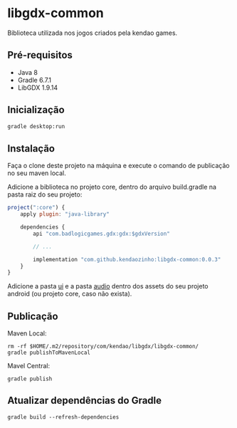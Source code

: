 
# libgdx-common
Biblioteca utilizada nos jogos criados pela kendao games.

## Pré-requisitos
- Java 8
- Gradle 6.7.1
- LibGDX 1.9.14

## Inicialização
```bash
gradle desktop:run
```

## Instalação
Faça o clone deste projeto na máquina e execute o comando de publicação no seu maven local.

Adicione a biblioteca no projeto core, dentro do arquivo build.gradle na pasta raiz do seu projeto:

```js
project(":core") {
    apply plugin: "java-library"

    dependencies {
        api "com.badlogicgames.gdx:gdx:$gdxVersion"

        // ...

        implementation "com.github.kendaozinho:libgdx-common:0.0.3"
    }
}
```

Adicione a pasta [ui](./core/assets/ui) e a pasta [audio](./core/assets/audio) dentro dos assets do seu projeto android (ou projeto core, caso não exista).

## Publicação
Maven Local:

```
rm -rf $HOME/.m2/repository/com/kendao/libgdx/libgdx-common/
gradle publishToMavenLocal
```

Mavel Central:
```
gradle publish
```

## Atualizar dependências do Gradle
```
gradle build --refresh-dependencies
```
